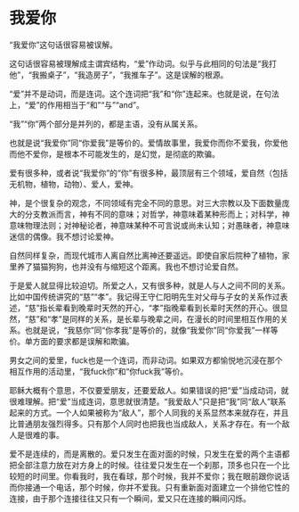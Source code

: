 # 我爱你

“我爱你”这句话很容易被误解。

这句话很容易被理解成主谓宾结构，“爱”作动词。似乎与此相同的句法是“我打他”，“我搬桌子”，“我造房子”，“我推车子”。这是误解的根源。

“爱”并不是动词，而是连词。这个连词把“我”和“你”连起来。也就是说，在句法上，“爱”的作用相当于“和”“与”“and”。

“我”“你”两个部分是并列的，都是主语，没有从属关系。

也就是说“我爱你”同“你爱我”是等价的。爱情故事里，我爱你而你不爱我，你爱他而他不爱你，是根本不可能发生的，是幻觉，是彻底的欺骗。

爱有很多种，或者说“我爱你”的“你”有很多种，最顶层有三个领域，爱自然（包括无机物，植物，动物）、爱人，爱神。

神，是个很复杂的观念，不同领域有完全不同的意思。对三大宗教以及下面数量庞大的分支教派而言，神有不同的意味；对哲学，神意味着某种形而上；对科学，神意味物理法则；对神秘论者，神意味某种不可言说或尚未认知；对愚昧者，神意味迷信的偶像。我不想讨论爱神。

自然同样复杂，而现代城市人离自然比离神还要遥远。即使自家后院种了植物，家里养了猫猫狗狗，也并没有与缩短这个距离。我也不想讨论爱自然。

于是爱人就显得比较迫切。所爱之人，又有很多种，就是人与人之间不同的关系。比如中国传统讲究的“慈”“孝”。我记得王守仁阳明先生对父母与子女的关系作过表述，“慈”指长辈看到晚辈时天然的开心，“孝”指晚辈看到长辈时天然的开心。很显然，“慈”和“孝”是同样的关系，是长辈与晚辈之间，在漫长的时间里相互作用的关系。也就是说，“我慈你”同“你孝我”是等价的，就像“我爱你”同“你爱我”一样等价。单方面的要求都是误解和欺骗。

男女之间的爱里，fuck也是一个连词，而非动词。如果双方都愉悦地沉浸在那个相互作用的活动里，“我fuck你”和“你fuck我”等价。

耶稣大概有个意思，不仅要爱朋友，还要爱敌人。如果错误的把“爱”当成动词，就很难理解。把“爱”当成连词，意思就很清楚。“我爱敌人”只是把“我”同“敌人”联系起来的方式。一个人如果被称为“敌人”，那个人同我的关系显然本来就存在，并且比普通朋友强烈得多。只有那个人同时也把我也当成敌人，关系才存在。有一个敌人是很难的事。

爱不是连续的，而是离散的。爱只发生在面对面的时候，只发生在爱的两个主语都把全部注意力放在对方身上的时候。往往爱只发生在一个刹那，顶多也只在一个比较短的时间里。你看我时，我在看球，那个时候，我并不爱你；我在眼前跟你说话而你接通一个电话，那个时候，你并不爱我。只有重新面对面建立一个排他它性的连接，由于那个连接往往又只有一个瞬间，爱又只在连接的瞬间闪烁。

